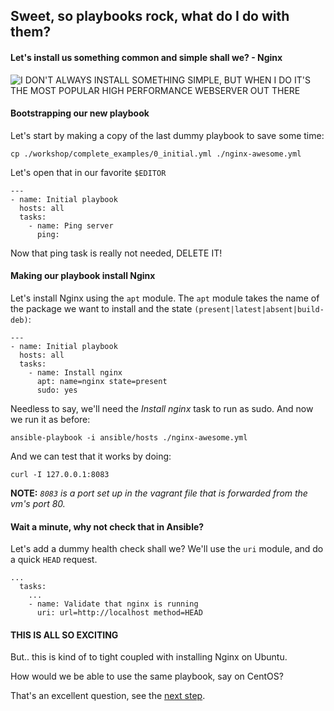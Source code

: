 ## Sweet, so playbooks rock, what do I do with them?

#### Let's install us something common and simple shall we? - Nginx

![I DON'T ALWAYS INSTALL SOMETHING SIMPLE, BUT WHEN I DO IT'S THE MOST POPULAR HIGH PERFORMANCE WEBSERVER OUT THERE](http://cdn.meme.am/instances2/500x/178503.jpg)


#### Bootstrapping our new playbook

Let's start by making a copy of the last dummy playbook to save some time:

```
cp ./workshop/complete_examples/0_initial.yml ./nginx-awesome.yml
```

Let's open that in our favorite `$EDITOR`

```
---
- name: Initial playbook
  hosts: all
  tasks:
    - name: Ping server
      ping: 
```

Now that ping task is really not needed, DELETE IT!

#### Making our playbook install Nginx

Let's install Nginx using the `apt` module.
The `apt` module takes the name of the package we want to install and the state `(present|latest|absent|build-deb)`:

```
---
- name: Initial playbook
  hosts: all
  tasks:
    - name: Install nginx
      apt: name=nginx state=present
      sudo: yes
```

Needless to say, we'll need the *Install nginx* task to run as sudo.
And now we run it as before:

```
ansible-playbook -i ansible/hosts ./nginx-awesome.yml
```

And we can test that it works by doing:

```
curl -I 127.0.0.1:8083
```

**NOTE:** *`8083` is a port set up in the vagrant file that is forwarded from the vm's port 80.*

#### Wait a minute, why not check that in Ansible?

Let's add a dummy health check shall we?
We'll use the `uri` module, and do a quick `HEAD` request.

```
...
  tasks:
    ...
    - name: Validate that nginx is running
      uri: url=http://localhost method=HEAD
```

#### THIS IS ALL SO EXCITING

But.. this is kind of to tight coupled with installing Nginx on Ubuntu.

How would we be able to use the same playbook, say on CentOS?

That's an excellent question, see the [next step](./3_Nginx-the-plot-thickens.md).
